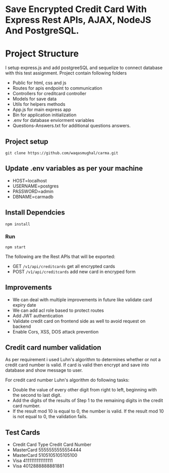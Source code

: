 # Save Encrypted Credit Card With Express Rest APIs, AJAX, NodeJS And PostgreSQL.

# Project Structure

I setup express.js and add postgreeSQL and sequelize to connect database with this test assignment. Project contain following folders
- Public for html, css and js 
- Routes for apis endpoint to communication
- Controllers for creditcard controller
- Models for save data
- Utils for helpers methods
- App.js for main express app
- Bin for application initialization
- .env for database enviorment variables
- Questions-Answers.txt for additional questions answers.


## Project setup
```
git clone https://github.com/waqasmughal/carma.git
```
## Update .env variables as per your machine

- HOST=localhost
- USERNAME=postgres
- PASSWORD=admin
- DBNAME=carmadb

## Install Dependcies
```
npm install
```
### Run
```
npm start
```

The following are the Rest APIs that will be exported:

- GET     `/v1/api/creditcards`	   get all encrypted cards
- POST    `/v1/api/creditcards`    add new card in encryped form

## Improvements
- We can deal with multiple improvements in future like validate card expiry date
- We can add acl role based to protect routes
- Add JWT authentication
- Validate credit card on frontend side as well to avoid request on backend
- Enable Cors, XSS, DOS attack prevention

## Credit card number validation

As per requirement i used Luhn's algorithm to determines whether or not a credit card number is valid. If card is valid then encrypt and save into database and show message to user.

For credit card number Luhn's algorithm do following tasks:

- Double the value of every other digit from right to left, beginning with the second to last digit.
- Add the digits of the results of Step 1 to the remaining digits in the credit card number.
- If the result mod 10 is equal to 0, the number is valid. If the result mod 10 is not equal to 0, the validation fails.

## Test Cards
- Credit Card Type	    Credit Card Number
- MasterCard	        5555555555554444
- MasterCard	        5105105105105100
- Visa	                4111111111111111
- Visa	                4012888888881881


